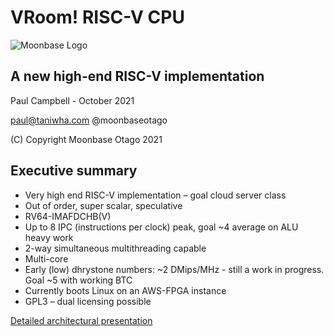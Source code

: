 # VRoom! RISC-V CPU

![Moonbase Logo](https://moonbaseotago.github.io/talk/assets/moonbase_small.png)

## A new high-end RISC-V implementation
Paul Campbell - October 2021

paul@taniwha.com @moonbaseotago

(C) Copyright Moonbase Otago 2021

## Executive summary
* Very high end RISC-V implementation – goal cloud server class
* Out of order, super scalar, speculative
* RV64-IMAFDCHB(V)
* Up to 8 IPC (instructions per clock) peak, goal ~4 average on ALU heavy work
* 2-way simultaneous multithreading capable
* Multi-core
* Early (low) dhrystone numbers: ~2 DMips/MHz - still a work in progress. Goal ~5 with working BTC
* Currently boots Linux on an AWS-FPGA instance
* GPL3 – dual licensing possible

[Detailed architectural presentation](https://moonbaseotago.github.io/talk/index.html)

